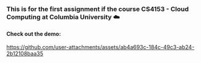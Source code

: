 ### This is for the first assignment if the course CS4153 - Cloud Computing at Columbia University ☁️


#### Check out the demo:
https://github.com/user-attachments/assets/ab4a693c-184c-49c3-ab24-2b12108baa35

